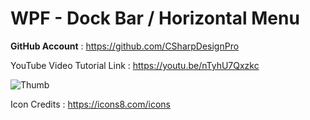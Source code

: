 # WPF - Dock Bar / Horizontal Menu

<b>GitHub Account</b> : https://github.com/CSharpDesignPro

YouTube Video Tutorial Link : https://youtu.be/nTyhU7Qxzkc

![Thumb](https://user-images.githubusercontent.com/55704859/178767871-5544f0aa-eb94-4257-bdb8-3654f62879d7.png)

Icon Credits : https://icons8.com/icons
